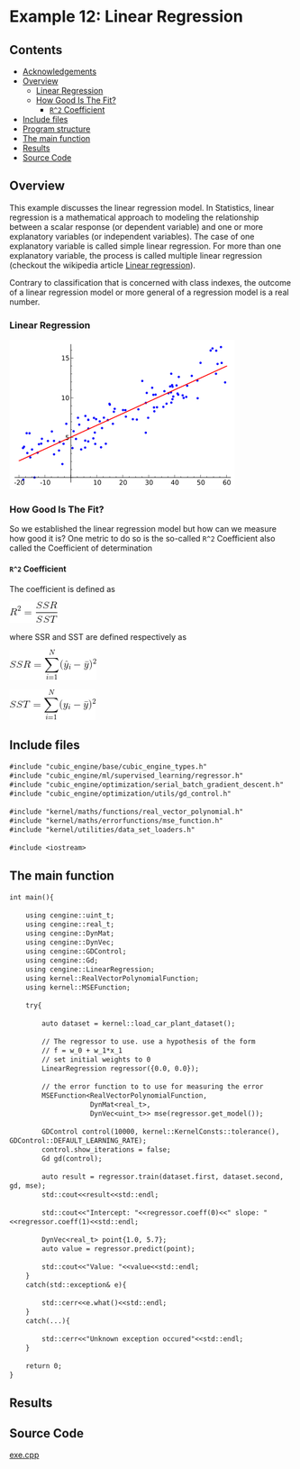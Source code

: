 # Example 12: Linear Regression

## Contents
* [Acknowledgements](#ackw)
* [Overview](#overview) 
    * [Linear Regression](#linear_regression)
    * [How Good Is The Fit?](#how_good_is_the_fit)
      * [```R^2``` Coefficient](#r2_coefficient)
* [Include files](#include_files)
* [Program structure](#prg_struct)
* [The main function](#m_func)
* [Results](#results)
* [Source Code](#source_code)

## <a name="overview"></a> Overview

This example discusses the linear regression model. In Statistics, linear regression is a mathematical approach to modeling
the relationship between a scalar response (or dependent variable) and one or more explanatory variables (or independent variables).
The case of one explanatory variable is called simple linear regression.  For more than one explanatory variable, the process is called multiple linear regression
(checkout the wikipedia article <a href="https://en.wikipedia.org/wiki/Linear_regression">Linear regression</a>).

Contrary to classification that is concerned with
class indexes, the outcome of a linear regression model or more general of a regression model is a real number.

### <a name="linear_regression"></a> Linear Regression

![LinearRegression](linear_regression.png)

### <a name="how_good_is_the_fit"></a> How Good Is The Fit?

So we established the linear regression  model but how can we measure how good it is?
One metric to do so is the so-called ```R^2``` Coefficient also called the Coefficient of determination

#### <a name="r2_coefficient"></a> ```R^2``` Coefficient

The coefficient is defined as

![R2](r2.gif)

where  SSR and SST are defined respectively as


![SSR](ssr.gif)

![SST](sst.gif)

## <a name="include_files"></a> Include files

```
#include "cubic_engine/base/cubic_engine_types.h"
#include "cubic_engine/ml/supervised_learning/regressor.h"
#include "cubic_engine/optimization/serial_batch_gradient_descent.h"
#include "cubic_engine/optimization/utils/gd_control.h"

#include "kernel/maths/functions/real_vector_polynomial.h"
#include "kernel/maths/errorfunctions/mse_function.h"
#include "kernel/utilities/data_set_loaders.h"

#include <iostream>
```

## <a name="m_func"></a> The main function

```
int main(){

    using cengine::uint_t;
    using cengine::real_t;
    using cengine::DynMat;
    using cengine::DynVec;
    using cengine::GDControl;
    using cengine::Gd;
    using cengine::LinearRegression;
    using kernel::RealVectorPolynomialFunction;
    using kernel::MSEFunction;

    try{

        auto dataset = kernel::load_car_plant_dataset();

        // The regressor to use. use a hypothesis of the form
        // f = w_0 + w_1*x_1
        // set initial weights to 0
        LinearRegression regressor({0.0, 0.0});

        // the error function to to use for measuring the error
        MSEFunction<RealVectorPolynomialFunction,
                    DynMat<real_t>,
                    DynVec<uint_t>> mse(regressor.get_model());

        GDControl control(10000, kernel::KernelConsts::tolerance(), GDControl::DEFAULT_LEARNING_RATE);
        control.show_iterations = false;
        Gd gd(control);

        auto result = regressor.train(dataset.first, dataset.second, gd, mse);
        std::cout<<result<<std::endl;

        std::cout<<"Intercept: "<<regressor.coeff(0)<<" slope: "<<regressor.coeff(1)<<std::endl;

        DynVec<real_t> point{1.0, 5.7};
        auto value = regressor.predict(point);

        std::cout<<"Value: "<<value<<std::endl;
    }
    catch(std::exception& e){

        std::cerr<<e.what()<<std::endl;
    }
    catch(...){

        std::cerr<<"Unknown exception occured"<<std::endl;
    }

    return 0;
}

```

## <a name="results"></a> Results

## <a name="source_code"></a> Source Code

<a href="../exe.cpp">exe.cpp</a>
